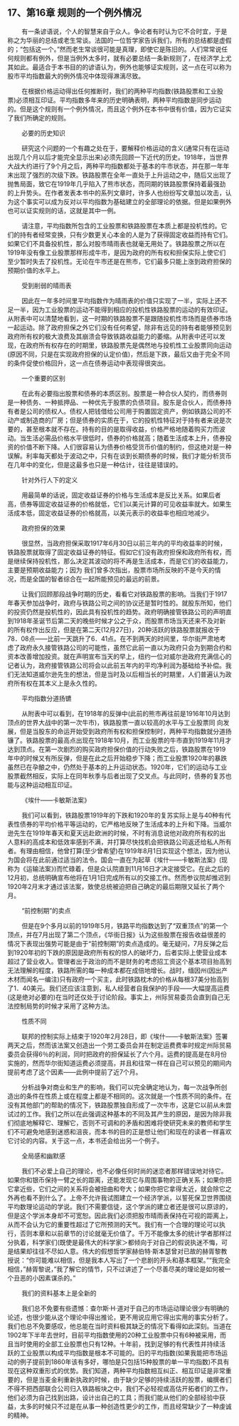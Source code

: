 ## 17、第16章 规则的一个例外情况

　　 有一条谚语说，个人的智慧来自于众人。争论者有时认为它不合时宜，于是称之为华丽的总结或老生常谈。法国的一位哲学家告诉我们，所有的总结都是虚假的；“包括这一个。”然而老生常谈很可能是真理，即使它是陈旧的。人们常常说任何规则都有例外，但是当例外太多时，就有必要总结一条新规则了，在经济学上尤其如此。最适合于本书目的的谚语认为，例外也能够证实规则，这一点在可以称为股市平均指数最大的例外情况中体现得淋漓尽致。 

　　 在根据价格运动得出任何推断时，我们的两种平均指数(铁路股票和工业股票)必须相互印证。平均指数多年来的历史明确表明，两种平均指数是同步运动的。但是这个规则有一个例外情况，而且这个例外在本书中很有价值，因为它证实了我们所确定的规则。 

　　 必要的历史知识 

　　 研究这个问题的一个有趣之处在于，要解释价格运动的含义(通常只有在运动出现几个月以后才能完全显示出来)必须先回顾一下近代的历史。1918年，当世界大战大约进行了9个月之后，两种平均指数都处于基本的牛市状态，并在那一年年末出现了强烈的次级下跌。铁路股票在全年一直处于上升运动之中，随后又出现了抛售局面，致它在1919年几乎陷入了熊市状态，而同期的铁路股票保持着最强劲的上升势头。在作者发表本书中的系列文章时，许多人也纷纷写文章加以攻击，认为这个事实可以成为反对以平均指数为基础建立的全部理论的依据。但是如果例外也可以证实规则的话，这就是其中一例。 

　　 请注意，平均指数所包含的工业股票和铁路股票在本质上都是投机性的。它们的持有者经常变换，只有少数更关心本金的人是为了获得固定收益而持有它们。如果它们不具备投机性，那么对股市晴雨表也就毫无用处了。铁路股票之所以在1919年没有像工业股票那样形成牛市，是因为政府的所有权和担保实际上使它们至少暂时失去了投机性。无论在牛市还是在熊市，它们最多只能上涨到政府担保的预期价值的水平上。 

　　 受到削弱的晴雨表 

　　 因此在一年多时间里平均指数作为晴雨表的价值只实现了一半，实际上还不足一半，因为工业股票的运动不能得到相应的投机性铁路股票的运动的有效印证。从附表中可以清楚地看到，这一时期的铁路股票不是跟随投机性市场而是债券市场一起运动。除了政府担保之外它们没有任何希望，除非有远见的持有者能够预见到政府所有权的极大浪费及其崩溃会导致铁路收益能力的萎缩。从附表中还可以发现，在政府所有权存在的时期里，铁路股票先是偶然地与投机性工业股票同向运动(原因不同，只是在实现政府担保的认定价值)，然后是下跌，最后又由于完全不同的条件促使价格回升，这一点在债券运动中表现得很突出。 

　　 一个重要的区别 

　　 在此有必要指出股票和债券的本质区别。股票是一种合伙人契约，而债券则是一种债务、一种抵押品、一种优先于股票的负债项目。股东是合伙人，而债券持有者是公司的债权人。债权人把钱借给公司用于购置固定资产，例如铁路公司的不动产或制造商的厂房；但是债券的实质在于，它的投机性特征对于持有者来说是次要的，甚至根本就不存在。持有的目的是取得收益，价格严格地随着购买力而波动。当生活必需品价格水平很低时，债券的价格就高；随着生活成本上升，债券投资的价值不断下降。人们很容易认为债券价格受货币价值的制约，但这绝对是一种误解。利率每天都处于波动之中，只有在谈到长期债券的时候，我们才能分析货币在几年中的变化，但是这最多也只是一种估计，往往是错误的。 

　　 针对外行人下的定义 

　　 用最简单的话说，固定收益证券的价格与生活成本是反比关系。如果后者高，债券等固定收益证券的价格就低，它们以美元计算的可见收益率就大。如果生活成本低，固定收益证券的价格就高，以美元表示的收益率也相应地减少。 

　　 政府担保的效果 

　　 很显然，当政府担保采取1917年6月30日以前三年内的平均收益率的时候，铁路股票就取得了固定收益证券的特征。假如它们没有政府担保和政府所有权，而是继续保持投机性，那么决定其波动的将不再是生活成本，而是它们的收益能力，主要是预期收益能力；因为 我们曾多次指出，股票市场所反映的不是今天的情况，而是全国的智者综合在一起所能预见的最远的前景。 

　　 让我们回顾那段战争时期的历史，看看它对铁路股票的影响。当我们于1917年春天参加战争时，政府与铁路公司之间的协议还是暂时性的。就股东所知，他们的投资仍然是投机性的，因此具有投机性的趋势。政府明确接管铁路公司的声明直到1918年圣诞节后第二天的晚些时候才公之于众，而股票市场当天还来不及对新的所有权作出反应，但是在第二天(12月27日)，20种活跃的铁路股票就报收于78．08点——比前一天跳升了6．41点。在不到两天的时间里，华尔街严肃地考虑了政府永久接管铁路公司的可能性，虽然它此前一直以为政府只会为到期合约和资本改善增加投资。就在声明宣布当天的早上，纽约一位对威尔逊政府充满信心的记者认为，政府接管铁路公司将会以此前五年内的平均净利润为基础给予补偿。我们无法知道威尔逊先生的想法，但是当时及以后相当长的时期里，人们普遍认为政府所有权在其本义上是永久性的。 

　　 平均指数分道扬镳 

　　 从附表中可以看到，在1918年的反弹中(此前的熊市再往前是1916年10月达到顶点的世界大战中的第一次牛市)，铁路股票一直以较高的水平与工业股票同 向发展，但是当股东的命运开始受到政府所有权和担保控制时，两种平均指数就分道扬镰了。铁路股票的最高点出现在1918年10月，而工业股票的牛市直到1919年11月才达到顶点。在第一次剧烈的购买政府担保价值的行动失败之后，铁路股票在1919年中的时候又有所反弹，但是在此之后开始稳步下降；而工业股票1920年的暴跌虽然已在孕酿之中，仍然处于基本的上升运动状态。1920年，它们的运动与工业股票截然相反，实际上在同年秋季与后者出现了交叉点。与此同时，债券的复苏也能与这种运动相互印证。 

　　 《埃什——卡敏斯法案》 

　　 我们可以看到，铁路股票1919年的下跌和1920年的复苏实际上是与40种有代表性债券的平均价格平等运动的，它严格地反映了生活成本的上升和下降。当威尔逊先生在1919年春天和夏天远赴欧洲的时候，不时有消息说他对政府所有权的出人意料的高成本和低效率感到不满，并打算尽快找机会把铁路公司返还给私人所有者。有理由相信，他曾打算(至少曾希望)在1919年8月1日实现这个想法，因为他认为国会将在此前通过适当的法令。国会一直在为起草《埃什——卡敏斯法案》(现称为《运输法案》)而忙碌着，但是众认院直到11月16日才决定接受它。在此之后的12月初，总统明确宣布他将在1月1日完成所有以的交接工作。然而参议院却推迟到1920年2月末才通过该法案，致使总统被迫把自己确定的最后期限又延长了两个月。 

　　 “前控制期”的卖点 

　　 但是在9个多月以前的1919年5月，铁路平均指数达到了“双重顶点”的第一个顶点，并在7月出现了第二个顶点，《华街日报》认为这些股票在报告收益很差的情况下表现出强势可能是由于“前控制期”的卖点造成的。毫无疑问，7月反弹之后到1920年初的下跌的原因是政府所有权的惊人的破坏力，后者实际上使营业成本超过了营业收入。管理者出于政治的而不是财务的考虑招工资这个基本项目抬高到无法理解的程度，铁路所需的每一种成本都在成倍地增长。战时，缅因州(因出产木材而闻名一编注)只有政府一个买主，此时铁路枕木的价格从每根37美分抬高到了1．40美元。我们还应该注意到，私人经营者自我保护的手段——大幅提高运费(这是绝对必要的)在当时还仅处于讨论阶段。事实上，州际贸易委员会直到自己无法控制局势的时候才采用了这种方法。 

　　 性质不同 

　　 联邦的控制实际上结束于1920年2月28日，即《埃什——卡敏斯法案》签署两天之后，然而该法案又创造出一个劳工委员会并在制定运费费率时规定州际贸易委员会获得6％的利润，同时把政府的担保延长了六个月。运费的提高是在8月份实施的，然而华尔街知道运费必须提高，并且和往常一样在自己可以预见的期间内提前考虑了这个因素——此例中提前了近7个月。 

　　 分析战争对商业和生产的影响，我们可以完全确定地认为，每一次战争所创造出的条件在性质上或在程度上都是不相同的。这次就是一个性质不同的条件。在没有其他部门的帮助的情况下，铁路股票独自形成了一次牛市，这是它以前从未尝试过的工作。我们之所以在此强调这种基本的不同及其产生的原因，是因为除非我们彻底地解释它、理解它，否则不可调和的矛盾和困难将使研究未来的教师和学生们不可避免地感到迷惑和沮丧，而本书的目的正是想让他们和现在的读者一样喜欢它讨论的内容。关于这一点，本书还会给出另一个例子。 

　　 全局感和幽默感 

　　 我们不必爱上自己的理论，也不必像任何时尚的迷恋者那样错误地对待它。如果你和银币保持一臂之长的距离，还能发现它与周围事物的正确关系；如果你把它拿近些，它们之间的关系将会被扭曲和夸大；如果你把它拿得太近，就会除它之外再也看不到什么了。上帝不允许我试图建立一个经济学派，以誓死保卫世界围绕平均数理论运动的学说。我们不需要信徒，这个学派的建立者还是很可以原谅的，但是这个学派本身却不可宽恕。因此我们必须把股市晴雨表保持在可视的距离上，从而不会认为它的重要性超过了它所预测的天气。我们有一个合理的理论可以执行，否则本章和以前章节的讨论就毫无价值了。千万不能像太多的统计学者那样过分执着，科学家们(既使是最伟大的科学家＞都倾向于对自己的假说执迷不悔，可是结果却往往不尽如人意。伟大的假想哲学家赫伯特·斯本瑟曾对已故的赫胥黎教授说：“你可能难以相信，但是我本人写出了一个悲剧的开头和基本框架。”“我完全相信，”赫胥黎说，”我了解它的情节，只不过讲述了一个尽善尽美的理论是如何被一个丑恶的小因素谋杀的。” 

　　 我们的资料基本上是全新的 

　　 我们总不免要有些遗憾：查尔斯·H·道对于自己的市场运动理论很少有明确的论述，也很少能从这个理论中得出推论，更不用说应用它得出实用的事实分析了。我们也总不免要感叹，他总能在当时资料极其缺乏的情况下看得如此深刻。当道在1902年下半年去世时，目前平均指数使用的20种工业股票中只有6种被采用，而且当时使用的全部工业股票也只有12种。十年前，找到足够的有代表性并持续活跃的工业股票以构成平均指数是根本不可能的。旧的平均指数(如果我能把市场运动的例子提前到1860年该有多好，哪怕是只包括15种股票的单一平均指数)不具有现在这种双重形式的优势。我们知道，两种平均指数相互纠正、相互印证是非常重要的，但是当麦金利重新执政的时候，由于缺少足够的持续活跃的股票，编撰者们不得不把西部联合公司归入铁路板块之中，我们不必轻视或高估开拓者们的工作，他们必须为自己找到出路，设计出自己的工具；而我们能从他们的全部经验中获益，太多的时候只不过是在从事一种创造性更少的工作，而且经常缺少了一种虔诚的精神。 